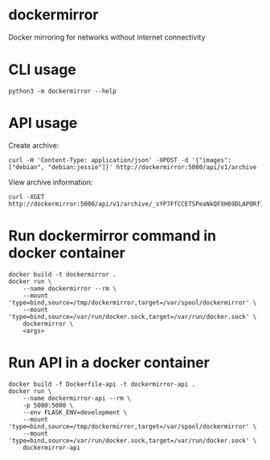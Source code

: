 # dockermirror
Docker mirroring for networks without internet connectivity

# CLI usage

    python3 -m dockermirror --help

# API usage
Create archive:

    curl -H 'Content-Type: application/json' -XPOST -d '{"images": ["debian", "debian:jessie"]}' http://dockermirror:5000/api/v1/archive

View archive information:

    curl -XGET http://dockermirror:5000/api/v1/archive/_sYP7FfCCETSPeaNkQFXH69DLAPORf7ly2EhpGSQ1Ak.tar

# Run dockermirror command in docker container

    docker build -t dockermirror .
    docker run \
        --name dockermirror --rm \
        --mount 'type=bind,source=/tmp/dockermirror,target=/var/spool/dockermirror' \
        --mount 'type=bind,source=/var/run/docker.sock,target=/var/run/docker.sock' \
        dockermirror \
        <args>

# Run API in a docker container

    docker build -f Dockerfile-api -t dockermirror-api .
    docker run \
        --name dockermirror-api --rm \
        -p 5000:5000 \
        --env FLASK_ENV=development \
        --mount 'type=bind,source=/tmp/dockermirror,target=/var/spool/dockermirror' \
        --mount 'type=bind,source=/var/run/docker.sock,target=/var/run/docker.sock' \
        dockermirror-api
